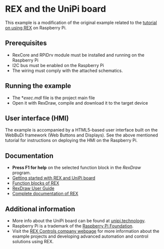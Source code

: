 ﻿REX and the UniPi board
======================================

This example is a modification of the original example related to the [tutorial on using REX](http://www.rexcontrols.com/articles/getting-started-with-rex-on-raspberry-pi)
on Raspberry Pi.

## Prerequisites ##

- RexCore and RPiDrv module must be installed and running on the Raspberry Pi
- I2C bus must be enabled on the Raspberry Pi
- The wiring must comply with the attached schematics. 

## Running the example ##

- The **exec.mdl* file is the project main file
- Open it with RexDraw, compile and download it to the target device

## User interface (HMI) ##

The example is accompanied by a HTML5-based user interface built on the 
WebBuDi framework (Web Buttons and Displays). See the above mentioned tutorial 
for instructions on deploying the HMI on the Raspberry Pi.

## Documentation ##

- **Press F1 for help** on the selected function block in the *RexDraw* program.
- [Getting started with REX and UniPi board](https://www.rexcontrols.com/media/2.50.4/doc/ENGLISH/MANUALS/RexGettingStarted/RexGettingStarted_UniPi_ENG.html)
- [Function blocks of REX](https://www.rexcontrols.com/media/2.50.4/doc/ENGLISH/MANUALS/BRef/BRef_ENG.html)
- [RexDraw User Guide](https://www.rexcontrols.com/media/2.50.4/doc/ENGLISH/MANUALS/RexDraw/RexDraw_ENG.html)
- [Complete documentation of REX](http://www.rexcontrols.com/documentation-and-support)

## Additional information ##

- More info about the UniPi board can be found at [unipi.technology](http://www.unipi.technology).
- Raspberry Pi is a trademark of the [Raspberry Pi Foundation](http://www.raspberrypi.org).
- Visit the [REX Controls company webpage](http://www.rexcontrols.com) 
for more information about the example projects and developing advanced 
automation and control solutions using REX.